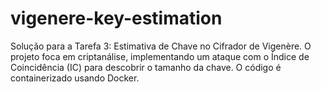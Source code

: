 # vigenere-key-estimation
Solução para a Tarefa 3: Estimativa de Chave no Cifrador de Vigenère. O projeto foca em criptanálise, implementando um ataque com o Índice de Coincidência (IC) para descobrir o tamanho da chave. O código é containerizado usando Docker.
